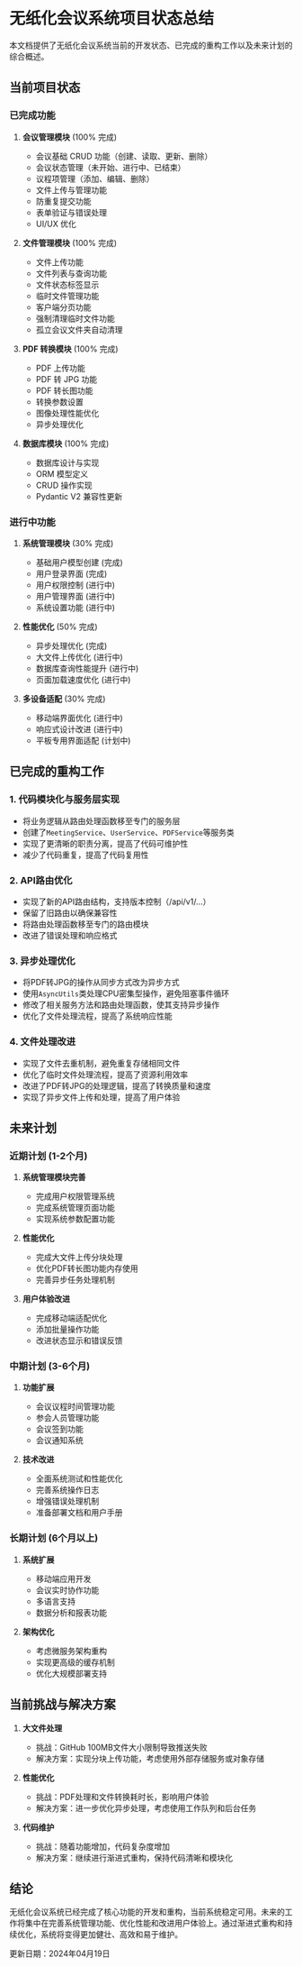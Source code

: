 # 无纸化会议系统项目状态总结

本文档提供了无纸化会议系统当前的开发状态、已完成的重构工作以及未来计划的综合概述。

## 当前项目状态

### 已完成功能

1. **会议管理模块** (100% 完成)
   - 会议基础 CRUD 功能（创建、读取、更新、删除）
   - 会议状态管理（未开始、进行中、已结束）
   - 议程项管理（添加、编辑、删除）
   - 文件上传与管理功能
   - 防重复提交功能
   - 表单验证与错误处理
   - UI/UX 优化

2. **文件管理模块** (100% 完成)
   - 文件上传功能
   - 文件列表与查询功能
   - 文件状态标签显示
   - 临时文件管理功能
   - 客户端分页功能
   - 强制清理临时文件功能
   - 孤立会议文件夹自动清理

3. **PDF 转换模块** (100% 完成)
   - PDF 上传功能
   - PDF 转 JPG 功能
   - PDF 转长图功能
   - 转换参数设置
   - 图像处理性能优化
   - 异步处理优化

4. **数据库模块** (100% 完成)
   - 数据库设计与实现
   - ORM 模型定义
   - CRUD 操作实现
   - Pydantic V2 兼容性更新

### 进行中功能

1. **系统管理模块** (30% 完成)
   - 基础用户模型创建 (完成)
   - 用户登录界面 (完成)
   - 用户权限控制 (进行中)
   - 用户管理界面 (进行中)
   - 系统设置功能 (进行中)

2. **性能优化** (50% 完成)
   - 异步处理优化 (完成)
   - 大文件上传优化 (进行中)
   - 数据库查询性能提升 (进行中)
   - 页面加载速度优化 (进行中)

3. **多设备适配** (30% 完成)
   - 移动端界面优化 (进行中)
   - 响应式设计改进 (进行中)
   - 平板专用界面适配 (计划中)

## 已完成的重构工作

### 1. 代码模块化与服务层实现
- 将业务逻辑从路由处理函数移至专门的服务层
- 创建了`MeetingService`、`UserService`、`PDFService`等服务类
- 实现了更清晰的职责分离，提高了代码可维护性
- 减少了代码重复，提高了代码复用性

### 2. API路由优化
- 实现了新的API路由结构，支持版本控制（/api/v1/...）
- 保留了旧路由以确保兼容性
- 将路由处理函数移至专门的路由模块
- 改进了错误处理和响应格式

### 3. 异步处理优化
- 将PDF转JPG的操作从同步方式改为异步方式
- 使用`AsyncUtils`类处理CPU密集型操作，避免阻塞事件循环
- 修改了相关服务方法和路由处理函数，使其支持异步操作
- 优化了文件处理流程，提高了系统响应性能

### 4. 文件处理改进
- 实现了文件去重机制，避免重复存储相同文件
- 优化了临时文件处理流程，提高了资源利用效率
- 改进了PDF转JPG的处理逻辑，提高了转换质量和速度
- 实现了异步文件上传和处理，提高了用户体验

## 未来计划

### 近期计划 (1-2个月)

1. **系统管理模块完善**
   - 完成用户权限管理系统
   - 完成系统管理页面功能
   - 实现系统参数配置功能

2. **性能优化**
   - 完成大文件上传分块处理
   - 优化PDF转长图功能内存使用
   - 完善异步任务处理机制

3. **用户体验改进**
   - 完成移动端适配优化
   - 添加批量操作功能
   - 改进状态显示和错误反馈

### 中期计划 (3-6个月)

1. **功能扩展**
   - 会议议程时间管理功能
   - 参会人员管理功能
   - 会议签到功能
   - 会议通知系统

2. **技术改进**
   - 全面系统测试和性能优化
   - 完善系统操作日志
   - 增强错误处理机制
   - 准备部署文档和用户手册

### 长期计划 (6个月以上)

1. **系统扩展**
   - 移动端应用开发
   - 会议实时协作功能
   - 多语言支持
   - 数据分析和报表功能

2. **架构优化**
   - 考虑微服务架构重构
   - 实现更高级的缓存机制
   - 优化大规模部署支持

## 当前挑战与解决方案

1. **大文件处理**
   - 挑战：GitHub 100MB文件大小限制导致推送失败
   - 解决方案：实现分块上传功能，考虑使用外部存储服务或对象存储

2. **性能优化**
   - 挑战：PDF处理和文件转换耗时长，影响用户体验
   - 解决方案：进一步优化异步处理，考虑使用工作队列和后台任务

3. **代码维护**
   - 挑战：随着功能增加，代码复杂度增加
   - 解决方案：继续进行渐进式重构，保持代码清晰和模块化

## 结论

无纸化会议系统已经完成了核心功能的开发和重构，当前系统稳定可用。未来的工作将集中在完善系统管理功能、优化性能和改进用户体验上。通过渐进式重构和持续优化，系统将变得更加健壮、高效和易于维护。

更新日期：2024年04月19日
